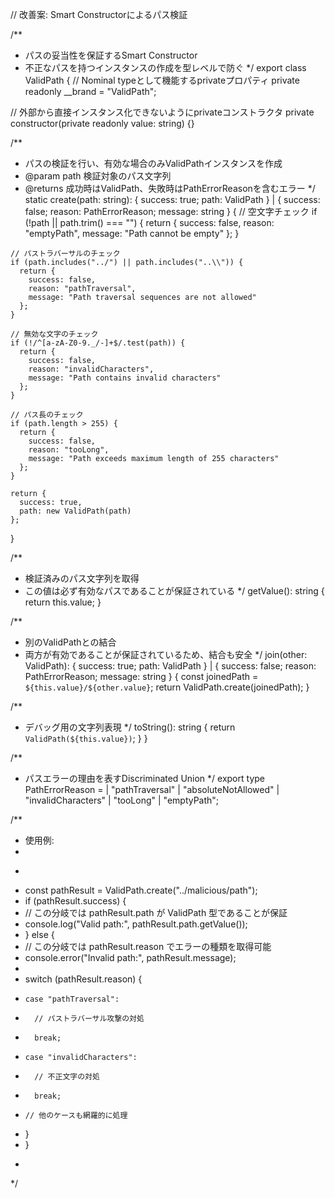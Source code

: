 // 改善案: Smart Constructorによるパス検証

/**
 * パスの妥当性を保証するSmart Constructor
 * 不正なパスを持つインスタンスの作成を型レベルで防ぐ
 */
export class ValidPath {
  // Nominal typeとして機能するprivateプロパティ
  private readonly __brand = "ValidPath";
  
  // 外部から直接インスタンス化できないようにprivateコンストラクタ
  private constructor(private readonly value: string) {}
  
  /**
   * パスの検証を行い、有効な場合のみValidPathインスタンスを作成
   * @param path 検証対象のパス文字列
   * @returns 成功時はValidPath、失敗時はPathErrorReasonを含むエラー
   */
  static create(path: string): { success: true; path: ValidPath } | { success: false; reason: PathErrorReason; message: string } {
    // 空文字チェック
    if (!path || path.trim() === "") {
      return {
        success: false,
        reason: "emptyPath",
        message: "Path cannot be empty"
      };
    }
    
    // パストラバーサルのチェック
    if (path.includes("../") || path.includes("..\\")) {
      return {
        success: false,
        reason: "pathTraversal",
        message: "Path traversal sequences are not allowed"
      };
    }
    
    // 無効な文字のチェック
    if (!/^[a-zA-Z0-9._/-]+$/.test(path)) {
      return {
        success: false,
        reason: "invalidCharacters",
        message: "Path contains invalid characters"
      };
    }
    
    // パス長のチェック
    if (path.length > 255) {
      return {
        success: false,
        reason: "tooLong",
        message: "Path exceeds maximum length of 255 characters"
      };
    }
    
    return {
      success: true,
      path: new ValidPath(path)
    };
  }
  
  /**
   * 検証済みのパス文字列を取得
   * この値は必ず有効なパスであることが保証されている
   */
  getValue(): string {
    return this.value;
  }
  
  /**
   * 別のValidPathとの結合
   * 両方が有効であることが保証されているため、結合も安全
   */
  join(other: ValidPath): { success: true; path: ValidPath } | { success: false; reason: PathErrorReason; message: string } {
    const joinedPath = `${this.value}/${other.value}`;
    return ValidPath.create(joinedPath);
  }
  
  /**
   * デバッグ用の文字列表現
   */
  toString(): string {
    return `ValidPath(${this.value})`;
  }
}

/**
 * パスエラーの理由を表すDiscriminated Union
 */
export type PathErrorReason = 
  | "pathTraversal"
  | "absoluteNotAllowed" 
  | "invalidCharacters"
  | "tooLong"
  | "emptyPath";

/**
 * 使用例:
 * 
 * ```typescript
 * const pathResult = ValidPath.create("../malicious/path");
 * if (pathResult.success) {
 *   // この分岐では pathResult.path が ValidPath 型であることが保証
 *   console.log("Valid path:", pathResult.path.getValue());
 * } else {
 *   // この分岐では pathResult.reason でエラーの種類を取得可能
 *   console.error("Invalid path:", pathResult.message);
 *   
 *   switch (pathResult.reason) {
 *     case "pathTraversal":
 *       // パストラバーサル攻撃の対処
 *       break;
 *     case "invalidCharacters":
 *       // 不正文字の対処
 *       break;
 *     // 他のケースも網羅的に処理
 *   }
 * }
 * ```
 */

